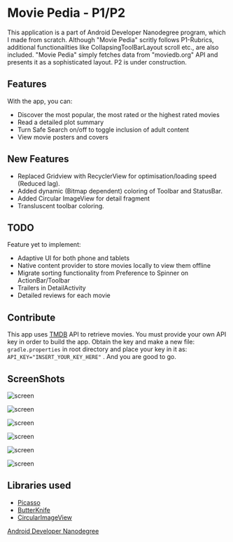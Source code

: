 # Movie Pedia - P1/P2

This application is a part of Android Developer Nanodegree program, which I made from scratch. Although "Movie Pedia" scritly follows P1-Rubrics, additional functionailties like CollapsingToolBarLayout scroll etc., are also included.
"Movie Pedia" simply fetches data from "moviedb.org" API and presents it as a sophisticated layout.
P2 is under construction.

## Features

With the app, you can:
* Discover the most popular, the most rated or the highest rated movies
* Read a detailed plot summary
* Turn Safe Search on/off to toggle inclusion of adult content
* View movie posters and covers

## New Features
* Replaced Gridview with RecyclerView for optimisation/loading speed (Reduced lag).
* Added dynamic (Bitmap dependent) coloring of Toolbar and StatusBar.
* Added Circular ImageView for detail fragment
* Transluscent toolbar coloring.

## TODO

Feature yet to implement:
* Adaptive UI for both phone and tablets
* Native content provider to store movies locally to view them offline
* Migrate sorting functionality from Preference to Spinner on ActionBar/Toolbar
* Trailers in DetailActivity
* Detailed reviews for each movie

## Contribute

This app uses [TMDB](https://www.themoviedb.org/documentation/api) API to retrieve movies.
You must provide your own API key in order to build the app. Obtain the key and make a new file:
    ```
    gradle.properties
    ```
in root directory and place your key in it as:
    ```
    API_KEY="INSERT_YOUR_KEY_HERE"
    ```
. And you are good to go.

## ScreenShots

![screen](../master/screenshots/browse_movie_screen.png)

![screen](../master/screenshots/browse_movie_screen_landscape.png)

![screen](../master/screenshots/movie_detail_screen_1.png)

![screen](../master/screenshots/movie_detail_screen_2.png)

![screen](../master/screenshots/preference_screen.png)

![screen](../master/screenshots/preference_sorting.png)

## Libraries used

* [Picasso](https://github.com/square/picasso)
* [ButterKnife](https://github.com/JakeWharton/butterknife)
* [CircularImageView](https://github.com/lopspower/CircularImageView)




[Android Developer Nanodegree](https://www.udacity.com/course/android-developer-nanodegree--nd801)
